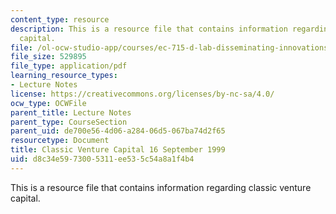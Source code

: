 ```yaml
---
content_type: resource
description: This is a resource file that contains information regarding classic venture
  capital.
file: /ol-ocw-studio-app/courses/ec-715-d-lab-disseminating-innovations-for-the-common-good-spring-2007/d8c34e5973005311ee535c54a8a1f4b4_MITEC_715S07_lec2a.pdf
file_size: 529895
file_type: application/pdf
learning_resource_types:
- Lecture Notes
license: https://creativecommons.org/licenses/by-nc-sa/4.0/
ocw_type: OCWFile
parent_title: Lecture Notes
parent_type: CourseSection
parent_uid: de700e56-4d06-a284-06d5-067ba74d2f65
resourcetype: Document
title: Classic Venture Capital 16 September 1999
uid: d8c34e59-7300-5311-ee53-5c54a8a1f4b4
---
```

This is a resource file that contains information regarding classic venture capital.